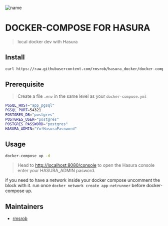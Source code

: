 ![name](https://miro.medium.com/max/1400/1*w91K4J_XoIM91S6aBE3mMQ.png)

# DOCKER-COMPOSE FOR HASURA

> local docker dev with Hasura

## Install

```bash
curl https://raw.githubusercontent.com/rmsrob/hasura_docker/docker-compose.yaml -o docker-compose.yml
```

## Prerequisite

> Create a file `.env` in the same level as your `docker-compose.yml`

```bash
PGSQL_HOST="app_pgsql"
PGSQL_PORT=54321
POSTGRES_DB="postgres"
POSTGRES_USER="postgres"
POSTGRES_PASSWORD="postgres"
HASURA_ADMIN="Yo!HasuraPassword"
```

## Usage

```bash
docker-compose up -d
```

> Head to [http://localhost:8080/console](http://localhost:8080/console) to open the Hasura console enter your HASURA_ADMIN pasword.

if you need to have a network inside your docker compose uncomment the block with it.
run once `docker network create app-netrunner` before docker-compose up.

## Maintainers

- [rmsrob][me]

[me]: https://github.com/rmsrob
